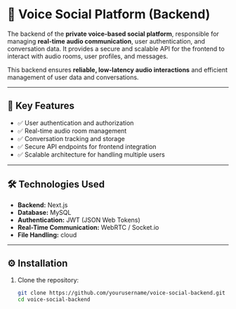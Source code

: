 # 🎤 Voice Social Platform (Backend)

The backend of the **private voice-based social platform**, responsible for managing **real-time audio communication**, user authentication, and conversation data. It provides a secure and scalable API for the frontend to interact with audio rooms, user profiles, and messages.

This backend ensures **reliable, low-latency audio interactions** and efficient management of user data and conversations.

---

## 🚀 Key Features

- ✅ User authentication and authorization  
- ✅ Real-time audio room management  
- ✅ Conversation tracking and storage  
- ✅ Secure API endpoints for frontend integration  
- ✅ Scalable architecture for handling multiple users  

---

## 🛠️ Technologies Used

- **Backend:** Next.js
- **Database:** MySQL
- **Authentication:** JWT (JSON Web Tokens)  
- **Real-Time Communication:** WebRTC / Socket.io  
- **File Handling:** cloud

---

## ⚙️ Installation

1. Clone the repository:  
   ```bash
   git clone https://github.com/yourusername/voice-social-backend.git
   cd voice-social-backend

